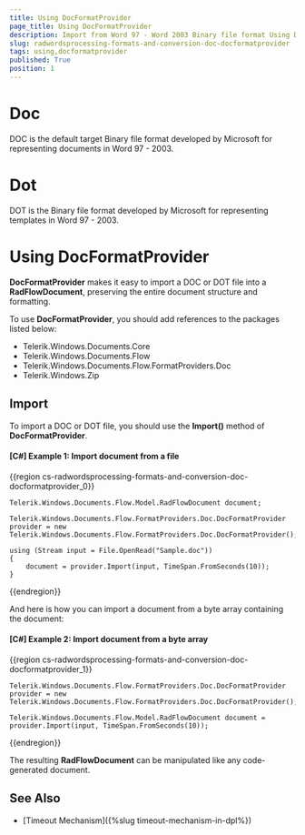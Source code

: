 ```yaml
---
title: Using DocFormatProvider
page_title: Using DocFormatProvider
description: Import from Word 97 - Word 2003 Binary file format Using DocFormatProvider
slug: radwordsprocessing-formats-and-conversion-doc-docformatprovider
tags: using,docformatprovider
published: True
position: 1
---
```


# Doc

DOC is the default target Binary file format developed by Microsoft for representing documents in Word 97 - 2003.

# Dot

DOT is the Binary file format developed by Microsoft for representing templates in Word 97 - 2003.


# Using DocFormatProvider

**DocFormatProvider** makes it easy to import a DOC or DOT file into a **RadFlowDocument**, preserving the entire document structure and formatting.

To use **DocFormatProvider**, you should add references to the packages listed below:
      
* Telerik.Windows.Documents.Core
* Telerik.Windows.Documents.Flow     
* Telerik.Windows.Documents.Flow.FormatProviders.Doc
* Telerik.Windows.Zip
          

## Import

To import a DOC or DOT file, you should use the **Import()** method of **DocFormatProvider**.

#### **[C#] Example 1: Import document from a file**

{{region cs-radwordsprocessing-formats-and-conversion-doc-docformatprovider_0}}

	Telerik.Windows.Documents.Flow.Model.RadFlowDocument document;

	Telerik.Windows.Documents.Flow.FormatProviders.Doc.DocFormatProvider provider = new Telerik.Windows.Documents.Flow.FormatProviders.Doc.DocFormatProvider();
	
	using (Stream input = File.OpenRead("Sample.doc"))
	{				
		document = provider.Import(input, TimeSpan.FromSeconds(10));
	}
{{endregion}}


And here is how you can import a document from a byte array containing the document:

#### **[C#] Example 2: Import document from a byte array**
{{region cs-radwordsprocessing-formats-and-conversion-doc-docformatprovider_1}}

	Telerik.Windows.Documents.Flow.FormatProviders.Doc.DocFormatProvider provider = new Telerik.Windows.Documents.Flow.FormatProviders.Doc.DocFormatProvider();

	Telerik.Windows.Documents.Flow.Model.RadFlowDocument document = provider.Import(input, TimeSpan.FromSeconds(10));
{{endregion}}


The resulting **RadFlowDocument** can be manipulated like any code-generated document.

## See Also

* [Timeout Mechanism]({%slug timeout-mechanism-in-dpl%})
